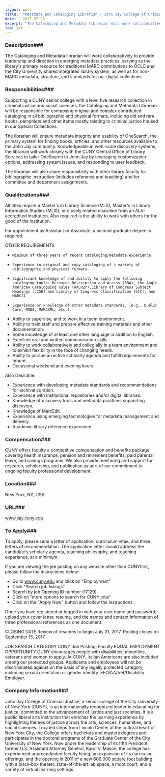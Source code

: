 ```yaml
---
layout: post
title:  "Metadata and Cataloging Librarian - John Jay College of Criminal Justice, CUNY"
date:   2017-07-20
excerpt: "The Cataloging and Metadata librarian will work collaboratively to provide leadership and direction in emerging metadata practices, serving as the library's primary resource for traditional MARC contributions to OCLC and the City University shared integrated library system, as well as for non-MARC metadata, structure, and standards for our digital collections...."
tag: job
---
```


### Description###

The Cataloging and Metadata librarian will work collaboratively to provide leadership and direction in emerging metadata practices, serving as the library's primary resource for traditional MARC contributions to OCLC and the City University shared integrated library system, as well as for non-MARC metadata, structure, and standards for our digital collections.   



### Responsibilities###

Supporting a CUNY senior college with a level five research collection in criminal justice and social sciences, the Cataloging and Metadata Librarian will be responsible for composing original and complex contributed cataloging in all bibliographic and physical formats, including old and rare books, pamphlets and other items mostly relating to criminal justice housed in our Special Collections. 

The librarian will ensure metadata integrity and usability of OneSearch, the primary system for finding books, articles, and other resources available to the John Jay community. Knowledgeable in web-scale discovery systems, the librarian will work closely with the CUNY Central Office of Library Services to tailor OneSearch to John Jay by leveraging customization options, addressing system issues, and responding to user feedback.

The librarian will also share responsibility with other library faculty for bibliographic instruction (includes reference and teaching) and for committee and department assignments.



### Qualifications###

All titles require a Master's in Library Science (MLS), Master's in Library Information Studies (MLIS), or closely related discipline from an ALA-accredited institution.  Also required is the ability to work with others for the good of the institution.

For appointment as Assistant or Associate, a second graduate degree is required.

OTHER REQUIREMENTS
-     Minimum of three years of recent cataloging/metadata experience.
-     Experience in original and copy cataloging of a variety of bibliographic and physical formats. 
-     Significant knowledge of and ability to apply the following cataloging tools: Resource Description and Access (RDA), the Anglo-American Cataloguing Rules (AACR2r),Library of Congress Subject Headings (LCSH) and Library of Congress Classification (LCC), and MARC21 
-     Experience or knowledge of other metadata standards, (e.g., Dublin Core, MODS, MARCXML, etc.).  
-    Ability to supervise, and to work in a team environment. 
-    Ability to train staff and prepare effective training materials and other documentation. 
-    Some knowledge of at least one other language in addition to English. 
-    Excellent oral and written communication skills.
-    Ability to work collaboratively and collegially in a team environment and to exhibit flexibility in the face of changing needs.
-    Ability to pursue an active scholarly agenda and fulfill requirements for tenure. 
-    Occasional weekend and evening hours.

Also Desirable:
-    Experience with developing metadata standards and recommendations for archival curation.
-    Experience with institutional repositories and/or digital libraries.  
-    Knowledge of discovery tools and metadata practices supporting discovery.
-    Knowledge of MarcEdit.
-    Experience using emerging technologies for metadata management and delivery.
-    Academic library reference experience.



### Compensation###

CUNY offers faculty a competitive compensation and benefits package covering health insurance, pension and retirement benefits, paid parental leave, and savings programs.  We also provide mentoring and support for research, scholarship, and publication as part of our commitment to ongoing faculty professional development.


### Location###

New York, NY, USA


### URL###

www.jjay.cuny.edu

### To Apply###

To apply, please send a letter of application, curriculum vitae, and three letters of recommendation. The application letter should address the candidate’s scholarly agenda, teaching philosophy, and teaching experience, at a minimum.

If you are viewing the job posting on any website other than CUNYfirst, please follow the instructions below: 
- Go to www.cuny.edu and click on "Employment" 
- Click "Search job listings" 
- Search by job Opening ID number (17129) 
- Click on "more options to search for CUNY jobs" 
- Click on the "Apply Now" button and follow the instructions

Once you have registered or logged in with your user name and password, upload your cover letter, resume, and the names and contact information of three professional references as one document.

CLOSING DATE
Review of resumes to begin July 31, 2017. Posting closes on September 15, 2017.

JOB SEARCH CATEGORY
CUNY Job Posting: Faculty
EQUAL EMPLOYMENT OPPORTUNITY
CUNY encourages people with disabilities, minorities, veterans and women to apply.  At CUNY, Italian Americans are also included among our protected groups.  Applicants and employees will not be discriminated against on the basis of any legally protected category, including sexual orientation or gender identity. EEO/AA/Vet/Disability Employer.



### Company Information###

John Jay College of Criminal Justice, a senior college of the City University of New York (CUNY), is an internationally recognized leader in educating for justice, committed to the advancement of justice and just societies. It is a public liberal arts institution that enriches the learning experience by highlighting themes of justice across the arts, sciences, humanities, and social sciences. Located steps from Lincoln Center at the cultural heart of New York City, the College offers bachelors and masters degrees and participates in the doctoral programs of the Graduate Center of the City University of New York. Now under the leadership of its fifth President, former U.S. Assistant Attorney General, Karol V. Mason, the college has experienced unprecedented faculty hiring, an expansion of its curricular offerings, and the opening in 2011 of a new 600,000 square foot building with a black-box theater, state-of-the-art lab space, a moot court, and a variety of virtual learning settings.



